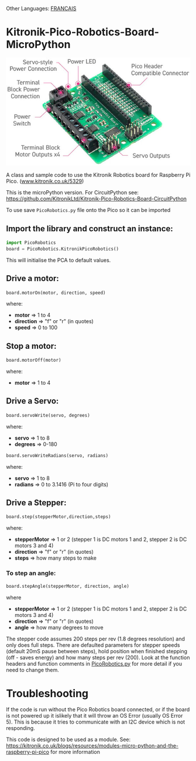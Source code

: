 Other Languages: [FRANCAIS](README_FR.md)

# Kitronik-Pico-Robotics-Board-MicroPython

![Pico Robotics Board de KitroniK](docs/_static/pico-robotics-board.jpg)

A class and sample code to use the Kitronik Robotics board for Raspberry Pi Pico. (www.kitronik.co.uk/5329)

This is the microPython version. For CircuitPython see: https://github.com/KitronikLtd/Kitronik-Pico-Robotics-Board-CircuitPython

To use save `PicoRobotics.py` file onto the Pico so it can be imported

## Import the library and construct an instance:
``` python
import PicoRobotics
board = PicoRobotics.KitronikPicoRobotics()
```
This will initialise the PCA to default values.

## Drive a motor:
``` python
board.motorOn(motor, direction, speed)
```
where:
* __motor__ => 1 to 4
* __direction__ => "f" or "r" (in quotes)
* __speed__ => 0 to 100

## Stop a motor:
``` python
board.motorOff(motor)
```
where:
* __motor__ => 1 to 4

## Drive a Servo:
``` python
board.servoWrite(servo, degrees)
```
where:
* __servo__ => 1 to 8
* __degrees__ => 0-180

``` python
board.servoWriteRadians(servo, radians)
```
where:
* __servo__ => 1 to 8
* __radians__ => 0 to 3.1416 (Pi to four digits)

## Drive a Stepper:
``` python
board.step(stepperMotor,direction,steps)
```
where:
* __stepperMotor__ => 1 or 2 (stepper 1 is DC motors 1 and 2, stepper 2 is DC motors 3 and 4)
* __direction__ => "f" or "r" (in quotes)
* __steps__ => how many steps to make

### To step an angle:
``` python
board.stepAngle(stepperMotor, direction, angle)
```
where
* __stepperMotor__ => 1 or 2 (stepper 1 is DC motors 1 and 2, stepper 2 is DC motors 3 and 4)
* __direction__ => "f" or "r" (in quotes)
* __angle__ => how many degrees to move

The stepper code assumes 200 steps per rev (1.8 degrees resolution) and only does full steps.
There are defaulted parameters for stepper speeds (default 20mS pause between steps), hold position when finished stepping (off - saves energy) and how many steps per rev (200). Look at the function headers and function comments in [PicoRobotics.py](PicoRobotics.py) for more detail if you need to change them.

# Troubleshooting

If the code is run without the Pico Robotics board connected, or  if the board is not powered up it islikely that it will throw an OS Error (usually OS Error 5).
This is because it tries to communicate with an I2C device which is not responding.

This code is designed to be used as a module. See: https://kitronik.co.uk/blogs/resources/modules-micro-python-and-the-raspberry-pi-pico for more information
